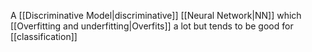 A [[Discriminative Model|discriminative]] [[Neural Network|NN]] which [[Overfitting and underfitting|Overfits]] a lot but tends to be good for [[classification]]
